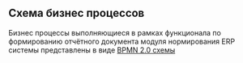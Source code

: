 ## Схема бизнес процессов
Бизнес процессы выполняющиеся в рамках функционала по формированию отчётного документа модуля нормирования ERP системы представлены в виде [BPMN 2.0 схемы]()